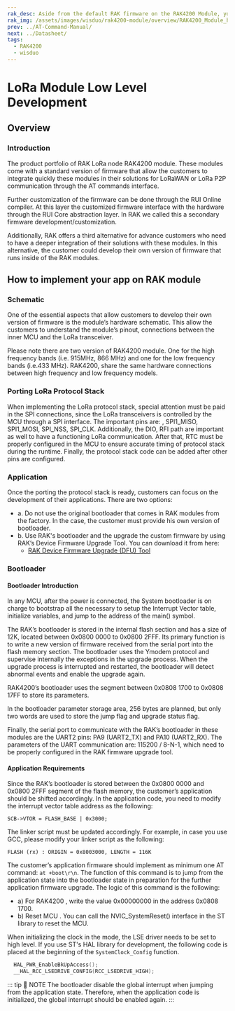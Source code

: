 ```yaml
---
rak_desc: Aside from the default RAK firmware on the RAK4200 Module, you can create custom firmware using RUI (RAKwireless Unified Interface) or the actual SDK from the manufacturer of the microcontroller that is used inside the module.
rak_img: /assets/images/wisduo/rak4200-module/overview/RAK4200_Module_home.png
prev: ../AT-Command-Manual/
next: ../Datasheet/
tags:
  - RAK4200
  - wisduo
---
```


# LoRa Module Low Level Development

## Overview

### Introduction

The product portfolio of RAK LoRa node RAK4200 module. These modules come with a standard version of firmware that allow the customers to integrate quickly these modules in their solutions for LoRaWAN or LoRa P2P communication through the AT commands interface.

Further customization of the firmware can be done through the RUI Online compiler. At this layer the customized firmware interface with the hardware through the RUI Core abstraction layer. In RAK we called this a secondary firmware development/customization.

Additionally, RAK offers a third alternative for advance customers who need to have a deeper integration of their solutions with these modules. In this alternative, the customer could develop their own version of firmware that runs inside of the RAK modules.

## How to implement your app on RAK module

### Schematic

One of the essential aspects that allow customers to develop their own version of firmware is the module’s hardware schematic. This allow the customers to understand the module’s pinout, connections between the inner MCU and the LoRa transceiver.

Please note there are two version of RAK4200 module. One for the high frequency bands (i.e. 915MHz, 866 MHz) and one for the low frequency bands (i.e.433 MHz). RAK4200, share the same hardware connections between high frequency and low frequency models.

### Porting LoRa Protocol Stack

When implementing the LoRa protocol stack, special attention must be paid in the SPI connections, since the LoRa transceivers is controlled by the MCU through a SPI interface. The important pins are: , SPI1_MISO, SPI1_MOSI, SPI_NSS, SPI_CLK. Additionally, the DIO, RFI path are important as well to have a functioning LoRa communication.
After that, RTC must be properly configured in the MCU to ensure accurate timing of protocol stack during the runtime.
Finally, the protocol stack code can be added after other pins are configured.

### Application

Once the porting the protocol stack is ready, customers can focus on the development of their applications. There are two options:

- a. Do not use the original bootloader that comes in RAK modules from the factory. In the case, the customer must provide his own version of bootloader.
- b. Use RAK's bootloader and the upgrade the custom firmware by using RAK’s Device Firmware Upgrade Tool. You can download it from here:
    - [RAK Device Firmware Upgrade (DFU) Tool](https://downloads.rakwireless.com/LoRa/Tools/RAK_Device_Firmware_Upgrade_tool/)

### Bootloader

#### Bootloader Introduction

In any MCU, after the power is connected, the System bootloader is on charge to bootstrap all the necessary to setup the Interrupt Vector table, initialize variables, and jump to the address of the main() symbol.

<rk-img
  src="/assets/images/wisduo/rak4200-module/deep-development/boot-mode.png"
  width="100%"
  caption="The flash section is between the 0x0800 0000 and 0x080X 0000. The X depends on the different models of MCU"
/>

The RAK’s bootloader is stored in the internal flash section and has a size of 12K, located between 0x0800 0000 to 0x0800 2FFF. Its primary function is to write a new version of firmware received from the serial port into the flash memory section. The bootloader uses the Ymodem protocol and supervise internally the exceptions in the upgrade process. When the upgrade process is interrupted and restarted, the bootloader will detect abnormal events and enable the upgrade again.

RAK4200’s bootloader uses the segment between 0x0808 1700 to 0x0808 17FF to store its parameters.

In the bootloader parameter storage area, 256 bytes are planned, but only two words are used to store the jump flag and upgrade status flag.

Finally, the serial port to communicate with the RAK’s bootloader in these modules are the UART2 pins: PA9 (UART2_TX) and PA10 (UART2_RX). The parameters of the UART communication are: 115200 / 8-N-1, which need to be properly configured in the RAK firmware upgrade tool.

#### Application Requirements

Since the RAK’s bootloader is stored between the 0x0800 0000 and 0x0800 2FFF segment of the flash memory, the customer’s application should be shifted accordingly. In the application code, you need to modify the interrupt vector table address as the following:

`SCB->VTOR = FLASH_BASE | 0x3000;`

The linker script must be updated accordingly. For example, in case you use GCC, please modify your linker script as the following:

`FLASH (rx) : ORIGIN = 0x8003000, LENGTH = 116K`

The customer’s application firmware should implement as minimum one AT command: `at +boot\r\n`. The function of this command is to jump from the application state into the bootloader state in preparation for the further application firmware upgrade. The logic of this command is the following:

- a) For RAK4200 , write the value 0x00000000 in the address 0x0808 1700.
- b) Reset MCU . You can call the NVIC_SystemReset() interface in the ST library to reset the MCU.

When initializing the clock in the mode, the LSE driver needs to be set to high level. If you use ST's HAL library for development, the following code is placed at the beginning of the `SystemClock_Config` function.

```c
  HAL_PWR_EnableBkUpAccess();
  __HAL_RCC_LSEDRIVE_CONFIG(RCC_LSEDRIVE_HIGH);
```

::: tip 📝 NOTE
The bootloader disable the global interrupt when jumping from the application state.
Therefore, when the application code is initialized, the global interrupt should be enabled again.
:::
